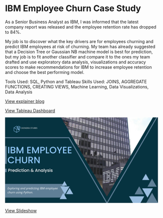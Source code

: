 # IBM Employee Churn Case Study

As a Senior Business Analyst as IBM, I was informed that the latest company report was released and the employee retention rate has dropped to 84%.

My job is to discover what the key drivers are for employees churning and predict IBM employees at risk of churning. My team has already suggested that a Decision Tree or Gaussian NB machine model is best for prediction, but my job is to fit another classifier and compare it to the ones my team drafted and use exploratory data analysis, visualizations and accuracy scores to make recommendations for IBM to increase employee retention and choose the best performing model.

Tools Used: SQL, Python and Tableau
Skills Used: JOINS, AGGREGATE FUNCTIONS, CREATING VIEWS, Machine Learning, Data Visualizations, Data Analysis

[View explainer blog](https://medium.com/@stubbsdiondra/ibm-employee-churn-prediction-a116ff4e8274)

[View Tableau Dashboard]()

![slide 1](https://github.com/stubbsdiondra/PortfolioProjects/blob/main/IBM%20Employee%20Churn%20Analysis/photos/1.png)

[View Slideshow](https://www.canva.com/design/DAFT9KPwKI0/a-CALd4j7ZY3-ATtlsWWTA/view?utm_content=DAFT9KPwKI0&utm_campaign=designshare&utm_medium=link&utm_source=publishsharelink)
